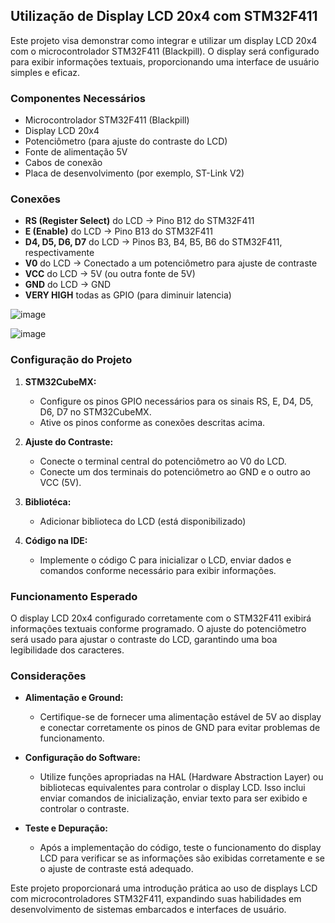 ## Utilização de Display LCD 20x4 com STM32F411

Este projeto visa demonstrar como integrar e utilizar um display LCD 20x4 com o microcontrolador STM32F411 (Blackpill). O display será configurado para exibir informações textuais, proporcionando uma interface de usuário simples e eficaz.

### Componentes Necessários

- Microcontrolador STM32F411 (Blackpill)
- Display LCD 20x4
- Potenciômetro (para ajuste do contraste do LCD)
- Fonte de alimentação 5V
- Cabos de conexão
- Placa de desenvolvimento (por exemplo, ST-Link V2)

### Conexões

- **RS (Register Select)** do LCD -> Pino B12 do STM32F411
- **E (Enable)** do LCD -> Pino B13 do STM32F411
- **D4, D5, D6, D7** do LCD -> Pinos B3, B4, B5, B6 do STM32F411, respectivamente
- **V0** do LCD -> Conectado a um potenciômetro para ajuste de contraste
- **VCC** do LCD -> 5V (ou outra fonte de 5V)
- **GND** do LCD -> GND
- **VERY HIGH** todas as GPIO (para diminuir latencia)

![image](https://github.com/MatKenji/GPIO_Display/assets/169562589/5af0042c-bed9-4160-9dc3-20ff74e22bed)

![image](https://github.com/MatKenji/GPIO_Display/assets/169562589/555c9711-d426-4d18-8bfe-31f540e40d29)


### Configuração do Projeto

1. **STM32CubeMX:**
   - Configure os pinos GPIO necessários para os sinais RS, E, D4, D5, D6, D7 no STM32CubeMX.
   - Ative os pinos conforme as conexões descritas acima.

2. **Ajuste do Contraste:**
   - Conecte o terminal central do potenciômetro ao V0 do LCD.
   - Conecte um dos terminais do potenciômetro ao GND e o outro ao VCC (5V).

4. **Bibliotéca:**   
   - Adicionar biblioteca do LCD (está disponibilizado)
     
3. **Código na IDE:**
   - Implemente o código C para inicializar o LCD, enviar dados e comandos conforme necessário para exibir informações.

### Funcionamento Esperado

O display LCD 20x4 configurado corretamente com o STM32F411 exibirá informações textuais conforme programado. O ajuste do potenciômetro será usado para ajustar o contraste do LCD, garantindo uma boa legibilidade dos caracteres.

### Considerações

- **Alimentação e Ground:**
  - Certifique-se de fornecer uma alimentação estável de 5V ao display e conectar corretamente os pinos de GND para evitar problemas de funcionamento.

- **Configuração do Software:**
  - Utilize funções apropriadas na HAL (Hardware Abstraction Layer) ou bibliotecas equivalentes para controlar o display LCD. Isso inclui enviar comandos de inicialização, enviar texto para ser exibido e controlar o contraste.

- **Teste e Depuração:**
  - Após a implementação do código, teste o funcionamento do display LCD para verificar se as informações são exibidas corretamente e se o ajuste de contraste está adequado.

Este projeto proporcionará uma introdução prática ao uso de displays LCD com microcontroladores STM32F411, expandindo suas habilidades em desenvolvimento de sistemas embarcados e interfaces de usuário.
